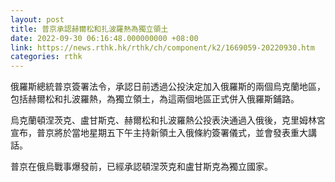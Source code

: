 ```yaml
---
layout: post
title: 普京承認赫爾松和扎波羅熱為獨立領土
date: 2022-09-30 06:16:48.000000000 +08:00
link: https://news.rthk.hk/rthk/ch/component/k2/1669059-20220930.htm
categories: rthk
---
```


俄羅斯總統普京簽署法令，承認日前透過公投決定加入俄羅斯的兩個烏克蘭地區，包括赫爾松和扎波羅熱，為獨立領土，為這兩個地區正式併入俄羅斯鋪路。

烏克蘭頓涅茨克、盧甘斯克、赫爾松和扎波羅熱公投表決通過入俄後，克里姆林宮宣布，普京將於當地星期五下午主持新領土入俄條約簽署儀式，並會發表重大講話。

普京在俄烏戰事爆發前，已經承認頓涅茨克和盧甘斯克為獨立國家。
